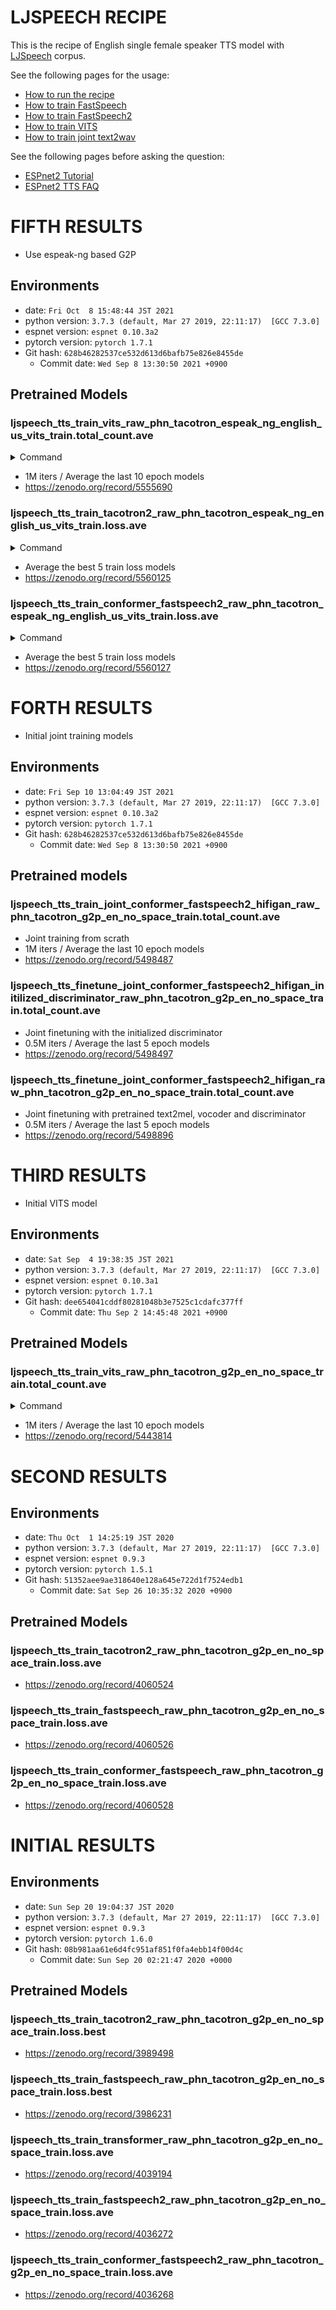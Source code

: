 # LJSPEECH RECIPE

This is the recipe of English single female speaker TTS model with [LJSpeech](https://keithito.com/LJ-Speech-Dataset/) corpus.

See the following pages for the usage:
- [How to run the recipe](../../TEMPLATE/tts1/README.md#how-to-run)
- [How to train FastSpeech](../../TEMPLATE/tts1/README.md#fastspeech-training)
- [How to train FastSpeech2](../../TEMPLATE/tts1/README.md#fastspeech2-training)
- [How to train VITS](../../TEMPLATE/tts1/README.md#vits-training)
- [How to train joint text2wav](../../TEMPLATE/tts1/README.md#joint-text2wav-training)

See the following pages before asking the question:
- [ESPnet2 Tutorial](https://espnet.github.io/espnet/espnet2_tutorial.html)
- [ESPnet2 TTS FAQ](../../TEMPLATE/tts1/README.md#faq)


# FIFTH RESULTS

- Use espeak-ng based G2P

## Environments
- date: `Fri Oct  8 15:48:44 JST 2021`
- python version: `3.7.3 (default, Mar 27 2019, 22:11:17)  [GCC 7.3.0]`
- espnet version: `espnet 0.10.3a2`
- pytorch version: `pytorch 1.7.1`
- Git hash: `628b46282537ce532d613d6bafb75e826e8455de`
  - Commit date: `Wed Sep 8 13:30:50 2021 +0900`

## Pretrained Models

### ljspeech_tts_train_vits_raw_phn_tacotron_espeak_ng_english_us_vits_train.total_count.ave

<details><summary>Command</summary><div>

```sh
# Prep data directory
./run.sh --stage 1 --stop-stage 1

# Since espeak is super slow, dump phonemized text at first
for dset in tr_no_dev dev eval1; do
    utils/copy_data_dir.sh data/"${dset}"{,_phn}
    ./pyscripts/utils/convert_text_to_phn.py \
        --nj 32 \
        --g2p espeak_ng_english_us_vits \
        --cleaer tacotron \
        data/"${dset}"{,_phn}/text
done

# Run from stage 2
./run.sh \
    --train_set tr_no_dev_phn \
    --valid_set dev_phn \
    --test_sets "dev_phn eval1_phn" \
    --srctexts "data/tr_no_dev_phn/text" \
    --stage 2 \
    --ngpu 4 \
    --g2p none \
    --cleaner none \
    --tts_task gan_tts \
    --feats_extract linear_spectrogram \
    --feats_normalize none \
    --train_config ./conf/tuning/train_vits.yaml \
    --inference_model train.total_count.ave.pth
```

</div></details>

- 1M iters / Average the last 10 epoch models
- https://zenodo.org/record/5555690

### ljspeech_tts_train_tacotron2_raw_phn_tacotron_espeak_ng_english_us_vits_train.loss.ave

<details><summary>Command</summary><div>

```sh
# Prep data directory
./run.sh --stage 1 --stop-stage 1

# Since espeak is super slow, dump phonemized text at first
for dset in tr_no_dev dev eval1; do
    utils/copy_data_dir.sh data/"${dset}"{,_phn}
    ./pyscripts/utils/convert_text_to_phn.py \
        --nj 32 \
        --g2p espeak_ng_english_us_vits \
        --cleaer tacotron \
        data/"${dset}"{,_phn}/text
done

# Run from stage 2
./run.sh \
    --train_set tr_no_dev_phn \
    --valid_set dev_phn \
    --test_sets "dev_phn eval1_phn" \
    --srctexts "data/tr_no_dev_phn/text" \
    --stage 2 \
    --g2p none \
    --cleaner none \
    --train_config ./conf/tuning/train_tacotron2.yaml
```

</div></details>

- Average the best 5 train loss models
- https://zenodo.org/record/5560125

### ljspeech_tts_train_conformer_fastspeech2_raw_phn_tacotron_espeak_ng_english_us_vits_train.loss.ave

<details><summary>Command</summary><div>

```sh
# Use the above tacotron2 model as the teacher
./run.sh \
    --ngpu 1 \
    --stage 7 \
    --train_set tr_no_dev_phn \
    --valid_set dev_phn \
    --test_sets "tr_no_dev_phn dev_phn eval1_phn" \
    --cleaner none \
    --g2p none \
    --train_config ./conf/tuning/train_tacotron2.yaml \
    --tts_exp exp/tts_train_tacotron2_raw_phn_none \
    --inference_args "--use_teacher_forcing true"

# Run fastspeech2 training
./run.sh \
    --train_set tr_no_dev_phn \
    --valid_set dev_phn \
    --test_sets "dev_phn eval1_phn" \
    --stage 5 \
    --g2p none \
    --cleaner none \
    --train_config ./conf/tuning/train_conformer_fastspeech2.yaml \
    --teacher_dumpdir exp/tts_train_tacotron2_raw_phn_none/decode_use_teacher_forcingtrue_train.loss.ave \
    --tts_stats_dir exp/tts_train_tacotron2_raw_phn_none/decode_use_teacher_forcingtrue_train.loss.ave/stats
```

</div></details>

- Average the best 5 train loss models
- https://zenodo.org/record/5560127


# FORTH RESULTS

- Initial joint training models

## Environments
- date: `Fri Sep 10 13:04:49 JST 2021`
- python version: `3.7.3 (default, Mar 27 2019, 22:11:17)  [GCC 7.3.0]`
- espnet version: `espnet 0.10.3a2`
- pytorch version: `pytorch 1.7.1`
- Git hash: `628b46282537ce532d613d6bafb75e826e8455de`
  - Commit date: `Wed Sep 8 13:30:50 2021 +0900`

## Pretrained models

### ljspeech_tts_train_joint_conformer_fastspeech2_hifigan_raw_phn_tacotron_g2p_en_no_space_train.total_count.ave
- Joint training from scrath
- 1M iters / Average the last 10 epoch models
- https://zenodo.org/record/5498487

### ljspeech_tts_finetune_joint_conformer_fastspeech2_hifigan_initilized_discriminator_raw_phn_tacotron_g2p_en_no_space_train.total_count.ave
- Joint finetuning with the initialized discriminator
- 0.5M iters / Average the last 5 epoch models
- https://zenodo.org/record/5498497

### ljspeech_tts_finetune_joint_conformer_fastspeech2_hifigan_raw_phn_tacotron_g2p_en_no_space_train.total_count.ave
- Joint finetuning with pretrained text2mel, vocoder and discriminator
- 0.5M iters / Average the last 5 epoch models
- https://zenodo.org/record/5498896


# THIRD RESULTS

- Initial VITS model

## Environments
- date: `Sat Sep  4 19:38:35 JST 2021`
- python version: `3.7.3 (default, Mar 27 2019, 22:11:17)  [GCC 7.3.0]`
- espnet version: `espnet 0.10.3a1`
- pytorch version: `pytorch 1.7.1`
- Git hash: `dee654041cddf80281048b3e7525c1cdafc377ff`
  - Commit date: `Thu Sep 2 14:45:48 2021 +0900`

## Pretrained Models

### ljspeech_tts_train_vits_raw_phn_tacotron_g2p_en_no_space_train.total_count.ave

<details><summary>Command</summary><div>

```sh
./run.sh \
    --stage 1 \
    --ngpu 4 \
    --tts_task gan_tts \
    --feats_extract linear_spectrogram \
    --feats_normalize none \
    --train_config ./conf/tuning/train_vits.yaml \
    --inference_model train.total_count.ave.pth
```

</div></details>

- 1M iters / Average the last 10 epoch models
- https://zenodo.org/record/5443814


# SECOND RESULTS

## Environments
- date: `Thu Oct  1 14:25:19 JST 2020`
- python version: `3.7.3 (default, Mar 27 2019, 22:11:17)  [GCC 7.3.0]`
- espnet version: `espnet 0.9.3`
- pytorch version: `pytorch 1.5.1`
- Git hash: `51352aee9ae318640e128a645e722d1f7524edb1`
  - Commit date: `Sat Sep 26 10:35:32 2020 +0900`

## Pretrained Models

### ljspeech_tts_train_tacotron2_raw_phn_tacotron_g2p_en_no_space_train.loss.ave
- https://zenodo.org/record/4060524

### ljspeech_tts_train_fastspeech_raw_phn_tacotron_g2p_en_no_space_train.loss.ave
- https://zenodo.org/record/4060526

### ljspeech_tts_train_conformer_fastspeech_raw_phn_tacotron_g2p_en_no_space_train.loss.ave
- https://zenodo.org/record/4060528


# INITIAL RESULTS

## Environments

- date: `Sun Sep 20 19:04:37 JST 2020`
- python version: `3.7.3 (default, Mar 27 2019, 22:11:17)  [GCC 7.3.0]`
- espnet version: `espnet 0.9.3`
- pytorch version: `pytorch 1.6.0`
- Git hash: `08b981aa61e6d4fc951af851f0fa4ebb14f00d4c`
  - Commit date: `Sun Sep 20 02:21:47 2020 +0000`

## Pretrained Models

### ljspeech_tts_train_tacotron2_raw_phn_tacotron_g2p_en_no_space_train.loss.best
- https://zenodo.org/record/3989498

### ljspeech_tts_train_fastspeech_raw_phn_tacotron_g2p_en_no_space_train.loss.best
- https://zenodo.org/record/3986231

### ljspeech_tts_train_transformer_raw_phn_tacotron_g2p_en_no_space_train.loss.ave
- https://zenodo.org/record/4039194

### ljspeech_tts_train_fastspeech2_raw_phn_tacotron_g2p_en_no_space_train.loss.ave
- https://zenodo.org/record/4036272

### ljspeech_tts_train_conformer_fastspeech2_raw_phn_tacotron_g2p_en_no_space_train.loss.ave
- https://zenodo.org/record/4036268
